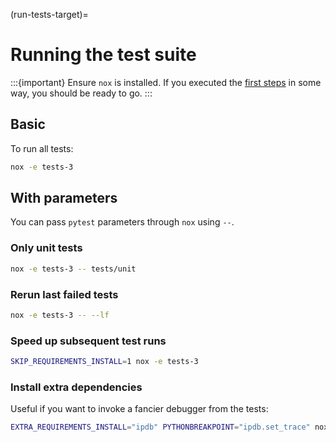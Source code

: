 (run-tests-target)=
# Running the test suite

:::{important}
Ensure `nox` is installed. If you executed the [first steps](first-steps-target) in some way, you should be ready to go.
:::

## Basic

To run all tests:

```bash
nox -e tests-3
```

## With parameters

You can pass `pytest` parameters through `nox` using `--`.

### Only unit tests

```bash
nox -e tests-3 -- tests/unit
```

### Rerun last failed tests

```bash
nox -e tests-3 -- --lf
```

### Speed up subsequent test runs

```bash
SKIP_REQUIREMENTS_INSTALL=1 nox -e tests-3
```

### Install extra dependencies

Useful if you want to invoke a fancier debugger from the tests:

```bash
EXTRA_REQUIREMENTS_INSTALL="ipdb" PYTHONBREAKPOINT="ipdb.set_trace" nox -e tests-3
```

